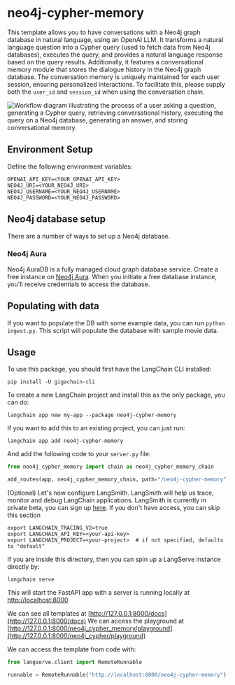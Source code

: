 
# neo4j-cypher-memory

This template allows you to have conversations with a Neo4j graph database in natural language, using an OpenAI LLM.
It transforms a natural language question into a Cypher query (used to fetch data from Neo4j databases), executes the query, and provides a natural language response based on the query results.
Additionally, it features a conversational memory module that stores the dialogue history in the Neo4j graph database.
The conversation memory is uniquely maintained for each user session, ensuring personalized interactions.
To facilitate this, please supply both the `user_id` and `session_id` when using the conversation chain.

![Workflow diagram illustrating the process of a user asking a question, generating a Cypher query, retrieving conversational history, executing the query on a Neo4j database, generating an answer, and storing conversational memory.](https://raw.githubusercontent.com/langchain-ai/langchain/master/templates/neo4j-cypher-memory/static/workflow.png "Neo4j Cypher Memory Workflow Diagram")

## Environment Setup

Define the following environment variables:

```
OPENAI_API_KEY=<YOUR_OPENAI_API_KEY>
NEO4J_URI=<YOUR_NEO4J_URI>
NEO4J_USERNAME=<YOUR_NEO4J_USERNAME>
NEO4J_PASSWORD=<YOUR_NEO4J_PASSWORD>
```

## Neo4j database setup

There are a number of ways to set up a Neo4j database.

### Neo4j Aura

Neo4j AuraDB is a fully managed cloud graph database service.
Create a free instance on [Neo4j Aura](https://neo4j.com/cloud/platform/aura-graph-database?utm_source=langchain&utm_content=langserve).
When you initiate a free database instance, you'll receive credentials to access the database.

## Populating with data

If you want to populate the DB with some example data, you can run `python ingest.py`.
This script will populate the database with sample movie data.

## Usage

To use this package, you should first have the LangChain CLI installed:

```shell
pip install -U gigachain-cli
```

To create a new LangChain project and install this as the only package, you can do:

```shell
langchain app new my-app --package neo4j-cypher-memory
```

If you want to add this to an existing project, you can just run:

```shell
langchain app add neo4j-cypher-memory
```

And add the following code to your `server.py` file:
```python
from neo4j_cypher_memory import chain as neo4j_cypher_memory_chain

add_routes(app, neo4j_cypher_memory_chain, path="/neo4j-cypher-memory")
```

(Optional) Let's now configure LangSmith. 
LangSmith will help us trace, monitor and debug LangChain applications. 
LangSmith is currently in private beta, you can sign up [here](https://smith.langchain.com/). 
If you don't have access, you can skip this section

```shell
export LANGCHAIN_TRACING_V2=true
export LANGCHAIN_API_KEY=<your-api-key>
export LANGCHAIN_PROJECT=<your-project>  # if not specified, defaults to "default"
```

If you are inside this directory, then you can spin up a LangServe instance directly by:

```shell
langchain serve
```

This will start the FastAPI app with a server is running locally at 
[http://localhost:8000](http://localhost:8000)

We can see all templates at [http://127.0.0.1:8000/docs](http://127.0.0.1:8000/docs)
We can access the playground at [http://127.0.0.1:8000/neo4j_cypher_memory/playground](http://127.0.0.1:8000/neo4j_cypher/playground)  

We can access the template from code with:

```python
from langserve.client import RemoteRunnable

runnable = RemoteRunnable("http://localhost:8000/neo4j-cypher-memory")
```
